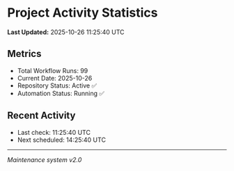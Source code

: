 # Project Activity Statistics

**Last Updated:** 2025-10-26 11:25:40 UTC

## Metrics
- Total Workflow Runs: 99
- Current Date: 2025-10-26
- Repository Status: Active ✅
- Automation Status: Running ✅

## Recent Activity
- Last check: 11:25:40 UTC
- Next scheduled: 14:25:40 UTC

---
*Maintenance system v2.0*
